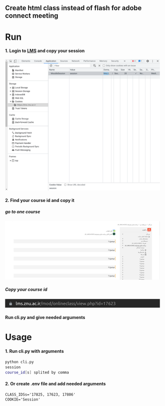 ## Create html class instead of flash for adobe connect meeting

# Run
#### 1. Login to [LMS](https://lms.znu.ac.ir/login/index.php) and copy your session
![IMG](https://github.com/ribrea/znu-html-adobe-connect-class/blob/master/static/image/3.png?raw=true)
#### 2. Find your course id and copy it
##### go to one course
![IMG](https://github.com/ribrea/znu-html-adobe-connect-class/blob/master/static/image/1.png?raw=true)
##### Copy your course id
![IMG](https://github.com/ribrea/znu-html-adobe-connect-class/blob/master/static/image/2.png?raw=true)
#### Run cli.py and give needed arguments

# Usage
#### 1. Run cli.py with arguments
```bash
python cli.py 
session
course_id[s] splited by comma
```
#### 2. Or create .env file and add needed arguments
```.env
CLASS_IDSs='17825, 17623, 17806'
COOKIE='Session'
```
